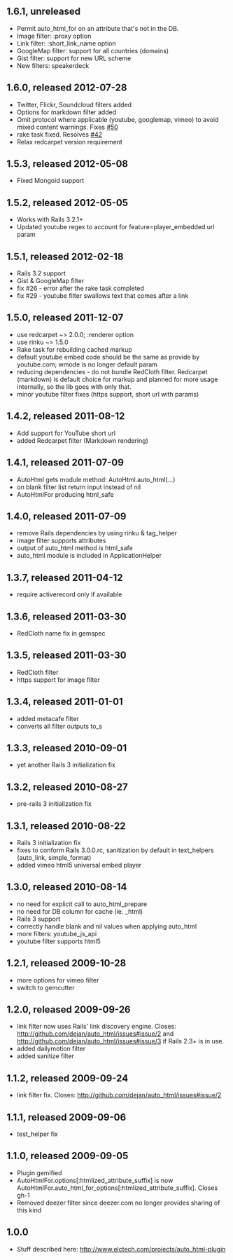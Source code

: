 ## 1.6.1, unreleased
* Permit auto_html_for on an attribute that's not in the DB.
* Image filter: :proxy option
* Link filter: :short_link_name option
* GoogleMap filter: support for all countries (domains)
* Gist filter: support for new URL scheme
* New filters: speakerdeck

## 1.6.0, released 2012-07-28 
* Twitter, Flickr, Soundcloud filters added
* Options for markdown filter added
* Omit protocol where applicable (youtube, googlemap, vimeo) to avoid mixed content warnings. Fixes [#50](https://github.com/dejan/auto_html/issues/50)
* rake task fixed. Resolves [#42](https://github.com/dejan/auto_html/issues/42)
* Relax redcarpet version requirement

## 1.5.3, released 2012-05-08
* Fixed Mongoid support

## 1.5.2, released 2012-05-05
* Works with Rails 3.2.1+ 
* Updated youtube regex to account for feature=player_embedded url param

## 1.5.1, released 2012-02-18
* Rails 3.2 support 
* Gist & GoogleMap filter
* fix #26 - error after the rake task completed
* fix #29 - youtube filter swallows text that comes after a link

## 1.5.0, released 2011-12-07
* use redcarpet ~> 2.0.0; :renderer option
* use rinku ~> 1.5.0
* Rake task for rebuilding cached markup
* default youtube embed code should be the same as provide by youtube.com; wmode is no longer default param
* reducing dependencies - do not bundle RedCloth filter. Redcarpet (markdown) is default choice for markup and planned for more usage internally, so the lib goes with only that.
* minor youtube filter fixes (https support, short url with params)

## 1.4.2, released 2011-08-12
* Add support for YouTube short url
* added Redcarpet filter (Markdown rendering)

## 1.4.1, released 2011-07-09
* AutoHtml gets module method: AutoHtml.auto_html(...)
* on blank filter list return input instead of nil
* AutoHtmlFor producing html_safe

## 1.4.0, released 2011-07-09
* remove Rails dependencies by using rinku & tag_helper
* image filter supports attributes
* output of auto_html method is html_safe
* auto_html module is included in ApplicationHelper

## 1.3.7, released 2011-04-12
* require activerecord only if available

## 1.3.6, released 2011-03-30
* RedCloth name fix in gemspec

## 1.3.5, released 2011-03-30
* RedCloth filter
* https support for image filter

## 1.3.4, released 2011-01-01
* added metacafe filter
* converts all filter outputs to_s

## 1.3.3, released 2010-09-01
* yet another Rails 3 initialization fix

## 1.3.2, released 2010-08-27
* pre-rails 3 initialization fix

## 1.3.1, released 2010-08-22
* Rails 3 initialization fix
* fixes to conform Rails 3.0.0.rc, sanitization by default in text_helpers (auto_link, simple_format)
* added vimeo html5 universal embed player 

## 1.3.0, released 2010-08-14
* no need for explicit call to auto_html_prepare
* no need for DB column for cache (ie. _html)
* Rails 3 support
* correctly handle blank and nil values when applying auto_html
* more filters: youtube_js_api
* youtube filter supports html5


## 1.2.1, released 2009-10-28

* more options for vimeo filter
* switch to gemcutter

## 1.2.0, released 2009-09-26

* link filter now uses Rails' link discovery engine. Closes: <http://github.com/dejan/auto_html/issues#issue/2> and  <http://github.com/dejan/auto_html/issues#issue/3> if Rails 2.3+ is in use.
* added dailymotion filter
* added sanitize filter

## 1.1.2, released 2009-09-24

* link filter fix. Closes: <http://github.com/dejan/auto_html/issues#issue/2>

## 1.1.1, released 2009-09-06

* test_helper fix

## 1.1.0, released 2009-09-05

* Plugin gemified
* AutoHtmlFor.options[:htmlized_attribute_suffix] is now AutoHtmlFor.auto_html_for_options[:htmlized_attribute_suffix]. Closes gh-1
* Removed deezer filter since deezer.com no longer provides sharing of this kind

## 1.0.0

* Stuff described here: <http://www.elctech.com/projects/auto_html-plugin>

